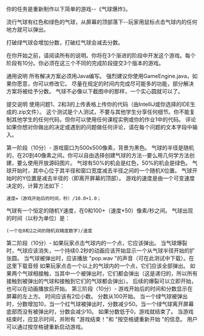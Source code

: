 你的任务是重新制作以下简单的游戏--《气球爆炸》。

流行气球有红色和绿色的气球，从屏幕的顶部落下--玩家用鼠标点击气球内的任何地方就可以弹出。

打破绿气球会增加分数，打破红气球会减去分数。

在你开始之前，请阅读所有的说明。你将在3个渐进的阶段中开发这个游戏。每个阶段有10分。你必须在这三个不同的完成阶段提交3个版本的游戏。

通用说明
所有解决方案必须用Java编写。
强烈建议你使用GameEngine.java，如果你愿意，你可以修改它。
尽量在规定的时间内完成尽可能多的功能，部分解决方案将被给予分数。
气球不必像以下截图中的那样，一个实心圆就可以了。

提交说明
使用问题1、2和3的上传表格上传你的代码（由IntelliJ或你选择的IDE生成的.zip文件）。
这个测试是个人测试，不要与其他学生分享任何细节。你不能复制其他学生的任何代码，但你可以使用任何课程实例或你的作业1中的代码。
评论
如果你想对你做出的决定或遇到的问题做任何评论，请在每个问题的文本字段中输入。



第一阶段（10分）- 
游戏窗口为500x500像素，背景为黑色。
气球的半径是随机的，在20到40像素之间。你可以自由选择创建气球的方法--要么用几何学方法创建，要么使用开放源码图片。
气球有50%的机会是红色，50%的机会是绿色。
气球开始时，其中心位于其半径和窗口宽度减去半径之间的一个随机X位置。
气球开始时的Y位置是减去半径的（即离开屏幕的顶部）。
游戏的速度是由一个可变速度决定的，计算方法如下：

    速度=（游戏开始后的时间，秒）/10.0+1.0；
气球有一个恒定的随机Y速度，在0和100+（速度*50）像素/秒之间。
气球出现的时间（以秒为单位）是：

    (一个在0和2之间的随机双精度数字)/速度
第二阶段（10分）- 
如果玩家点击气球内的一个点，它应该弹出。
当气球爆裂时，气球应该消失，一个持续0.2秒的动画应该开始显示一个从气球半径开始的扩张圆。
当气球被弹出时，应该播放 "pop.wav "的声音（可在此测试中下载）。在这里下载音频
如果玩家点击一个以上的气球内的一个点，它们应该全部弹出。
如果两个气球相接触，当其中一个被弹出时，它们都会弹出（这是递归的，所以所有接触到被弹出的气球和接触到它们的气球都会弹出）。
后续的爆裂可以立即开始，也可以在动画播放后开始。
第三阶段（10分）- 
游戏开始后的时间和分数显示在屏幕的左上方。
时间应该有2位小数。
分数从100开始。
当一个绿气球被弹出时，分数增加10，当一个红气球被弹出时，分数减少50。当一个绿气球离开屏幕底部而没有被弹出时，分数会减少10。
如果分数低于0，游戏就结束了。
当游戏结束时，应显示时间，并附有 "游戏结束！"和 "按空格键重新开始 "的信息。
用户可以通过按空格键重新启动游戏。